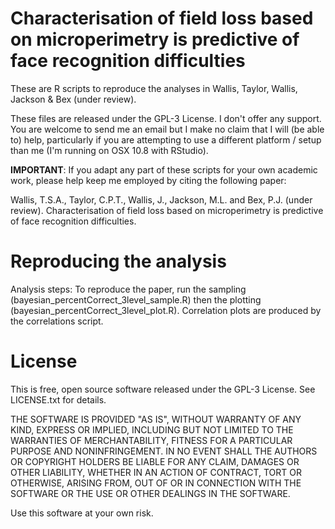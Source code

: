 Characterisation of field loss based on microperimetry is predictive of face recognition difficulties
======

These are R scripts to reproduce the analyses in Wallis, Taylor, Wallis, Jackson & Bex (under review).

These files are released under the GPL-3 License. I don't offer any support. You are welcome to send me an email but I make no claim that I will (be able to) help, particularly if you are attempting to use a different platform / setup than me (I'm running on OSX 10.8 with RStudio).

**IMPORTANT**: If you adapt any part of these scripts for your own academic work, please help keep me employed by citing the following paper:

Wallis, T.S.A., Taylor, C.P.T., Wallis, J., Jackson, M.L. and Bex, P.J. (under review). Characterisation of field loss based on microperimetry is predictive of face recognition difficulties.


Reproducing the analysis
========

Analysis steps:
To reproduce the paper, run the sampling (bayesian_percentCorrect_3level_sample.R) then the plotting (bayesian_percentCorrect_3level_plot.R). Correlation plots are produced by the correlations script.


License
========

This is free, open source software released under the GPL-3 License. See LICENSE.txt for details.

THE SOFTWARE IS PROVIDED "AS IS", WITHOUT WARRANTY OF ANY KIND,
EXPRESS OR IMPLIED, INCLUDING BUT NOT LIMITED TO THE WARRANTIES OF
MERCHANTABILITY, FITNESS FOR A PARTICULAR PURPOSE AND
NONINFRINGEMENT. IN NO EVENT SHALL THE AUTHORS OR COPYRIGHT HOLDERS BE
LIABLE FOR ANY CLAIM, DAMAGES OR OTHER LIABILITY, WHETHER IN AN ACTION
OF CONTRACT, TORT OR OTHERWISE, ARISING FROM, OUT OF OR IN CONNECTION
WITH THE SOFTWARE OR THE USE OR OTHER DEALINGS IN THE SOFTWARE.

Use this software at your own risk.
